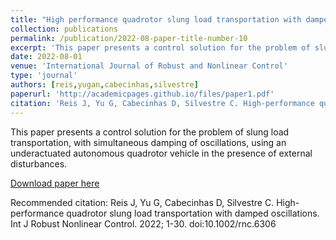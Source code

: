 ```yaml
---
title: "High performance quadrotor slung load transportation with damped oscillations"
collection: publications
permalink: /publication/2022-08-paper-title-number-10
excerpt: 'This paper presents a control solution for the problem of slung load transportation, with simultaneous damping of oscillations, using an underactuated autonomous quadrotor vehicle in the presence of external disturbances.'
date: 2022-08-01
venue: 'International Journal of Robust and Nonlinear Control'
type: 'journal'
authors: [reis,yugan,cabecinhas,silvestre]
paperurl: 'http://academicpages.github.io/files/paper1.pdf'
citation: 'Reis J, Yu G, Cabecinhas D, Silvestre C. High-performance quadrotor slung load transportation with damped oscillations. Int J Robust Nonlinear Control. 2022; 1-30. doi:10.1002/rnc.6306'
---
```

This paper presents a control solution for the problem of slung load transportation, with simultaneous damping of oscillations, using an underactuated autonomous quadrotor vehicle in the presence of external disturbances.

[Download paper here](http://academicpages.github.io/files/paper1.pdf)

Recommended citation: Reis J, Yu G, Cabecinhas D, Silvestre C. High-performance quadrotor slung load transportation with damped oscillations. Int J Robust Nonlinear Control. 2022; 1-30. doi:10.1002/rnc.6306
